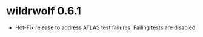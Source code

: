 # wildrwolf 0.6.1 

* Hot-Fix release to address ATLAS test failures. Failing 
tests are disabled. 

